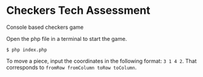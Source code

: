 # Checkers Tech Assessment

Console based checkers game

Open the php file in a terminal to start the game.
```
$ php index.php
```

To move a piece, input the coordinates in the following format: `3 1 4 2`. 
That corresponds to `fromRow fromColumn toRow toColumn`.
